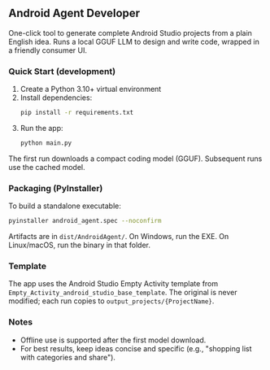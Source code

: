 ## Android Agent Developer

One-click tool to generate complete Android Studio projects from a plain English idea. Runs a local GGUF LLM to design and write code, wrapped in a friendly consumer UI.

### Quick Start (development)

1. Create a Python 3.10+ virtual environment
2. Install dependencies:
   ```bash
   pip install -r requirements.txt
   ```
3. Run the app:
   ```bash
   python main.py
   ```

The first run downloads a compact coding model (GGUF). Subsequent runs use the cached model.

### Packaging (PyInstaller)

To build a standalone executable:
```bash
pyinstaller android_agent.spec --noconfirm
```
Artifacts are in `dist/AndroidAgent/`. On Windows, run the EXE. On Linux/macOS, run the binary in that folder.

### Template

The app uses the Android Studio Empty Activity template from `Empty_Activity_android_studio_base_template`. The original is never modified; each run copies to `output_projects/{ProjectName}`.

### Notes

- Offline use is supported after the first model download.
- For best results, keep ideas concise and specific (e.g., "shopping list with categories and share").
